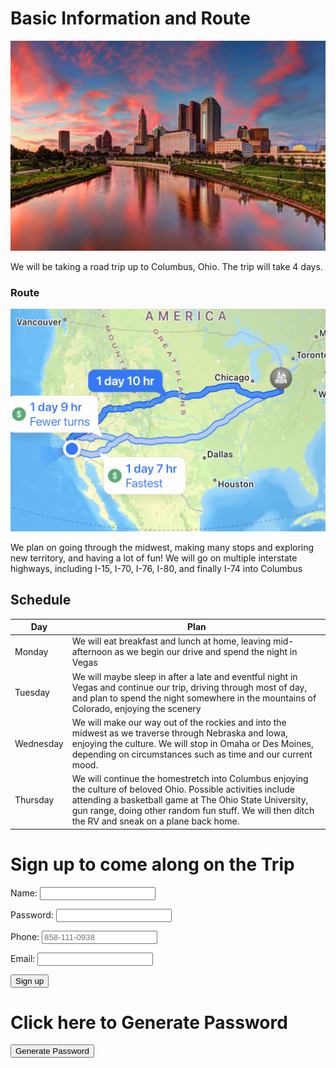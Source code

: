 # Basic Information and Route

![](images/columbus.jpg)

We will be taking a road trip up to Columbus, Ohio. The trip will take 4 days.

### Route
![](images/route.jpg)

We plan on going through the midwest, making many stops and exploring new territory, and having a lot of fun! We will go on multiple interstate highways, including I-15, I-70, I-76, I-80, and finally I-74 into Columbus

## Schedule

| Day | Plan |
| --- | --- |
| Monday | We will eat breakfast and lunch at home, leaving mid-afternoon as we begin our drive and spend the night in Vegas |
| Tuesday | We will maybe sleep in after a late and eventful night in Vegas and continue our trip, driving through most of day, and plan to spend the night somewhere in the mountains of Colorado, enjoying the scenery |
| Wednesday | We will make our way out of the rockies and into the midwest as we traverse through Nebraska and Iowa, enjoying the culture. We will stop in Omaha or Des Moines, depending on circumstances such as time and our current mood. |
| Thursday | We will continue the homestretch into Columbus enjoying the culture of beloved Ohio. Possible activities include attending a basketball game at The Ohio State University, gun range, doing other random fun stuff. We will then ditch the RV and sneak on a plane back home. |

# Sign up to come along on the Trip

<form action="create_User()">
    <p><label>
        Name:
        <input type="text" name="name" id="name" required>
    </label></p>
    <p><label>
        Password:
        <input type="password" name="password" id="password" required>
    </label></p>
    <p><label>
        Phone:
        <input type="tel" name="phone_num" id="phone_num"
            pattern="[0-9]{3}-[0-9]{3}-[0-9]{4}"
            placeholder="858-111-0938">
    </label></p>
    <p><label>
        Email:
        <input type="email">   
    </label></p>
    <p>
        <button>Sign up</button>
    </p>
</form>

# Click here to Generate Password
<script>
    function generatePassword() {
        const password_length = 8;
        const characters = ["a", "b", "c", "d", "e", "1", "2", "3", "4", "5"];
        let password = "";

        for (let index = 0; index < password_length; index++) {
        password += characters[Math.floor(Math.random() * characters.length)];
        }
        document.getElementById("element").innerHTML = password
    }
</script>

<button onclick="generatePassword()">Generate Password</button>
<p id="element">